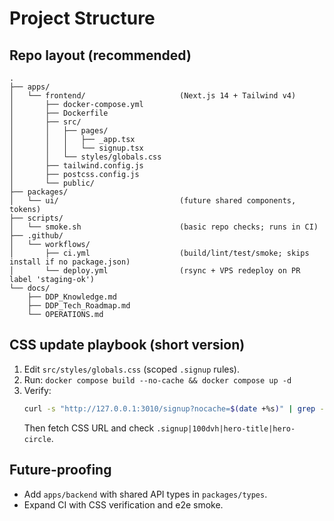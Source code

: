 # Project Structure

## Repo layout (recommended)
```
.
├── apps/
│   └── frontend/                     (Next.js 14 + Tailwind v4)
│       ├── docker-compose.yml
│       ├── Dockerfile
│       ├── src/
│       │   ├── pages/
│       │   │   ├── _app.tsx
│       │   │   └── signup.tsx
│       │   └── styles/globals.css
│       ├── tailwind.config.js
│       ├── postcss.config.js
│       └── public/
├── packages/
│   └── ui/                           (future shared components, tokens)
├── scripts/
│   └── smoke.sh                      (basic repo checks; runs in CI)
├── .github/
│   └── workflows/
│       ├── ci.yml                    (build/lint/test/smoke; skips install if no package.json)
│       └── deploy.yml                (rsync + VPS redeploy on PR label 'staging-ok')
└── docs/
    ├── DDP_Knowledge.md
    ├── DDP_Tech_Roadmap.md
    └── OPERATIONS.md
```

## CSS update playbook (short version)
1. Edit `src/styles/globals.css` (scoped `.signup` rules).  
2. Run: `docker compose build --no-cache && docker compose up -d`  
3. Verify:
   ```bash
   curl -s "http://127.0.0.1:3010/signup?nocache=$(date +%s)" | grep -n '<link rel="stylesheet"'
   ```
   Then fetch CSS URL and check `.signup|100dvh|hero-title|hero-circle`.

## Future-proofing
- Add `apps/backend` with shared API types in `packages/types`.  
- Expand CI with CSS verification and e2e smoke.  

